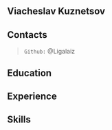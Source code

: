 ## Viacheslav Kuznetsov

## Contacts

> `Github:` @Ligalaiz

## Education

## Experience

## Skills
